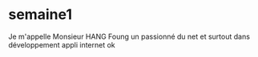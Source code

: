 # semaine1
Je m'appelle Monsieur HANG Foung
un passionné du net et surtout dans développement appli internet
ok
